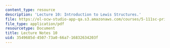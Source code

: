 ```yaml
---
content_type: resource
description: 'Lecture 10: Introduction to Lewis Structures.'
file: https://ol-ocw-studio-app-qa.s3.amazonaws.com/courses/5-111sc-principles-of-chemical-science-fall-2014/3549685d450773a066a716832634203f_MIT5_111F14_Lec10.pdf
file_type: application/pdf
resourcetype: Document
title: Lecture Notes 10
uid: 3549685d-4507-73a0-66a7-16832634203f
---
```

